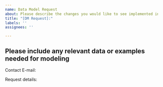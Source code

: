 ```yaml
---
name: Data Model Request
about: Please describe the changes you would like to see implemented in the data model!
title: "[DM Request]:"
labels: ''
assignees: ''

---
```


## Please include any relevant data or examples needed for modeling

Contact E-mail:

Request details:

